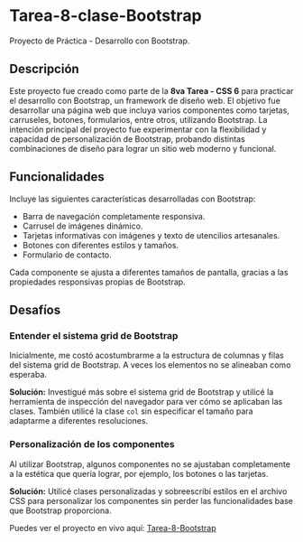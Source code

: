 # Tarea-8-clase-Bootstrap
Proyecto de Práctica - Desarrollo con Bootstrap.
## Descripción

Este proyecto fue creado como parte de la **8va Tarea - CSS 6** para practicar el desarrollo con Bootstrap, un framework de diseño web. El objetivo fue desarrollar una página web que incluya varios componentes como tarjetas, carruseles, botones, formularios, entre otros, utilizando Bootstrap.
La intención principal del proyecto fue experimentar con la flexibilidad y capacidad de personalización de Bootstrap, probando distintas combinaciones de diseño para lograr un sitio web moderno y funcional.

## Funcionalidades

Incluye las siguientes características desarrolladas con Bootstrap:
- Barra de navegación completamente responsiva.
- Carrusel de imágenes dinámico.
- Tarjetas informativas con imágenes y texto de utencilios artesanales.
- Botones con diferentes estilos y tamaños.
- Formulario de contacto.

Cada componente se ajusta a diferentes tamaños de pantalla, gracias a las propiedades responsivas propias de Bootstrap.

## Desafíos

### Entender el sistema grid de Bootstrap
Inicialmente, me costó acostumbrarme a la estructura de columnas y filas del sistema grid de Bootstrap. A veces los elementos no se alineaban como esperaba.

**Solución:** Investigué más sobre el sistema grid de Bootstrap y utilicé la herramienta de inspección del navegador para ver cómo se aplicaban las clases. También utilicé la clase `col` sin especificar el tamaño para adaptarme a diferentes resoluciones.

###  Personalización de los componentes
Al utilizar Bootstrap, algunos componentes no se ajustaban completamente a la estética que quería lograr, por ejemplo, los botones o las tarjetas.

**Solución:** Utilicé clases personalizadas y sobreescribí estilos en el archivo CSS para personalizar los componentes sin perder las funcionalidades base que Bootstrap proporciona.

Puedes ver el proyecto en vivo aquí: [Tarea-8-Bootstrap](https://tarea-8-clase-bootstrap.vercel.app/)

